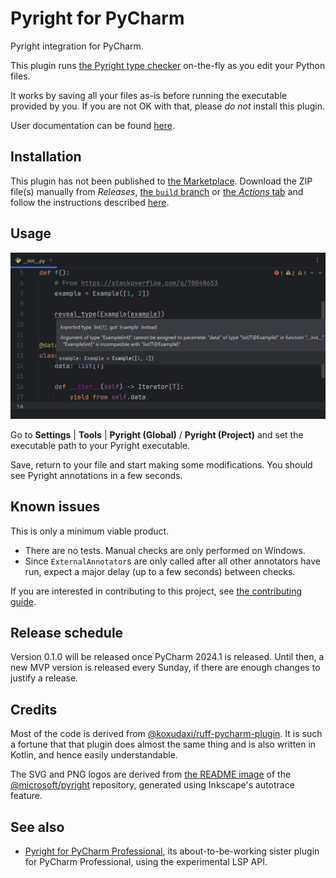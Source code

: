 # Pyright for PyCharm

<!-- Plugin description -->
Pyright integration for PyCharm.

This plugin runs [the Pyright type checker][1] on-the-fly
as you edit your Python files.

It works by saving all your files as-is before running
the executable provided by you. If you are not OK with that,
please <em>do not</em> install this plugin.

User documentation can be found [here][2].


  [1]: https://github.com/microsoft/pyright
  [2]: https://insyncwithfoo.github.io/pyright-plugin/
<!-- Plugin description end -->


## Installation

This plugin has not been published to [the Marketplace][3].
Download the ZIP file(s) manually from <i>Releases</i>,
[the `build` branch][4] or [the *Actions* tab][5]
and follow the instructions described [here][6].


## Usage

![](./docs/img/demo1.png)

Go to <b>Settings</b> | <b>Tools</b> |
<b>Pyright (Global)</b> / <b>Pyright (Project)</b> and
set the executable path to your Pyright executable.

Save, return to your file and start making some modifications.
You should see Pyright annotations in a few seconds.


## Known issues

This is only a minimum viable product.

* There are no tests. Manual checks are only performed on Windows.
* Since `ExternalAnnotator`s are only called after all other annotators
  have run, expect a major delay (up to a few seconds) between checks.

If you are interested in contributing to this project,
see [the contributing guide][7].


## Release schedule

Version 0.1.0 will be released once PyCharm 2024.1 is released.
Until then, a new MVP version is released every Sunday,
if there are enough changes to justify a release.


## Credits

Most of the code is derived from [@koxudaxi/ruff-pycharm-plugin][8].
It is such a fortune that that plugin does almost the same thing
and is also written in Kotlin, and hence easily understandable.

The SVG and PNG logos are derived from [the README image][9]
of the [@microsoft/pyright][1] repository,
generated using Inkscape's autotrace feature.


## See also

* [Pyright for PyCharm Professional][10], its about-to-be-working sister plugin
  for PyCharm Professional, using the experimental LSP API.


  [3]: https://plugins.jetbrains.com/
  [4]: https://github.com/InSyncWithFoo/pyright-plugin/tree/build
  [5]: https://github.com/InSyncWithFoo/pyright-plugin/actions/workflows/build.yaml
  [6]: https://www.jetbrains.com/help/pycharm/managing-plugins.html#install_plugin_from_disk
  [7]: ./CONTRIBUTING.md
  [8]: https://github.com/koxudaxi/ruff-pycharm-plugin
  [9]: https://github.com/microsoft/pyright/blob/main/docs/img/PyrightLarge.png
  [10]: https://github.com/InSyncWithFoo/pyright-experimental-plugin
